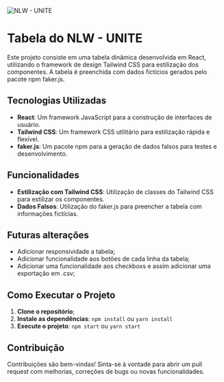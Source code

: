 ![NLW - UNITE](https://media.licdn.com/dms/image/D4E12AQFLiH6RaNMyZg/article-cover_image-shrink_720_1280/0/1712595116700?e=1718841600&v=beta&t=7XfNFpBOE-O6LBj_eP6SSCH_y3zxc9pJbPJO1Lz3raQ)

# Tabela do NLW - UNITE

Este projeto consiste em uma tabela dinâmica desenvolvida em React, utilizando o framework de design Tailwind CSS para estilização dos componentes. A tabela é preenchida com dados fictícios gerados pelo pacote npm faker.js.

## Tecnologias Utilizadas

- **React**: Um framework JavaScript para a construção de interfaces de usuário.
- **Tailwind CSS**: Um framework CSS utilitário para estilização rápida e flexível.
- **faker.js**: Um pacote npm para a geração de dados falsos para testes e desenvolvimento.

## Funcionalidades

- **Estilização com Tailwind CSS**: Utilização de classes do Tailwind CSS para estilizar os componentes.
- **Dados Falsos**: Utilização do faker.js para preencher a tabela com informações fictícias.

## Futuras alterações
- Adicionar responsividade a tabela;
- Adicionar funcionalidade aos botões de cada linha da tabela;
- Adicionar uma funcionalidade aos checkboxs e assim adicionar uma exportação em .csv;

## Como Executar o Projeto

1. **Clone o repositório**;
2. **Instale as dependências**: `npm install` ou `yarn install`
3. **Execute o projeto**: `npm start` ou `yarn start`

## Contribuição

Contribuições são bem-vindas! Sinta-se à vontade para abrir um pull request com melhorias, correções de bugs ou novas funcionalidades.
